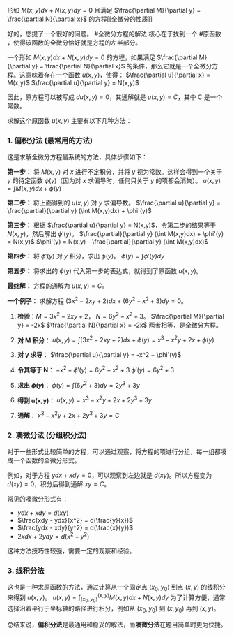 形如 $M(x,y)dx + N(x,y)dy = 0$ 且满足 $\frac{\partial M}{\partial y} = \frac{\partial N}{\partial x}$ 的方程[[全微分的性质]]

好的，您提了一个很好的问题。 #全微分方程的解法 核心在于找到一个 #原函数 ，使得该函数的全微分恰好就是方程的左半部分。

一个形如 $M(x,y)dx + N(x,y)dy = 0$ 的方程，如果满足 $\frac{\partial M}{\partial y} = \frac{\partial N}{\partial x}$ 的条件，那么它就是一个全微分方程。这意味着存在一个函数 $u(x,y)$，使得：
$\frac{\partial u}{\partial x} = M(x,y)$
$\frac{\partial u}{\partial y} = N(x,y)$

因此，原方程可以被写成 $du(x,y) = 0$，其通解就是 $u(x,y) = C$，其中 C 是一个常数。

求解这个原函数 $u(x,y)$ 主要有以下几种方法：

### **1. 偏积分法 (最常用的方法)**

这是求解全微分方程最系统的方法，具体步骤如下：

**第一步：** 将 $M(x,y)$ 对 $x$ 进行不定积分，并将 $y$ 视为常数。这样会得到一个关于 $y$ 的待定函数 $\phi(y)$（因为对 $x$ 求偏导时，任何只关于 $y$ 的项都会消失）。
$u(x,y) = \int M(x,y)dx + \phi(y)$

**第二步：** 将上面得到的 $u(x,y)$ 对 $y$ 求偏导数。
$\frac{\partial u}{\partial y} = \frac{\partial}{\partial y} (\int M(x,y)dx) + \phi'(y)$

**第三步：** 根据 $\frac{\partial u}{\partial y} = N(x,y)$，令第二步的结果等于 $N(x,y)$，然后解出 $\phi'(y)$。
$\frac{\partial}{\partial y} (\int M(x,y)dx) + \phi'(y) = N(x,y)$
$\phi'(y) = N(x,y) - \frac{\partial}{\partial y} (\int M(x,y)dx)$

**第四步：** 将 $\phi'(y)$ 对 $y$ 积分，求出 $\phi(y)$。
$\phi(y) = \int \phi'(y)dy$

**第五步：** 将求出的 $\phi(y)$ 代入第一步的表达式，就得到了原函数 $u(x,y)$。

**最终解：** 方程的通解为 $u(x,y) = C$。

**一个例子**：
求解方程 $(3x^2 - 2xy + 2)dx + (6y^2 - x^2 + 3)dy = 0$。

1.  **检验**：$M = 3x^2 - 2xy + 2$， $N = 6y^2 - x^2 + 3$。
    $\frac{\partial M}{\partial y} = -2x$
    $\frac{\partial N}{\partial x} = -2x$
    两者相等，是全微分方程。

2.  **对 M 积分**：
    $u(x,y) = \int (3x^2 - 2xy + 2)dx + \phi(y) = x^3 - x^2y + 2x + \phi(y)$

3.  **对 y 求导**：
    $\frac{\partial u}{\partial y} = -x^2 + \phi'(y)$

4.  **令其等于 N**：
    $-x^2 + \phi'(y) = 6y^2 - x^2 + 3$
    $\phi'(y) = 6y^2 + 3$

5.  **求出 $\phi(y)$**：
    $\phi(y) = \int (6y^2 + 3)dy = 2y^3 + 3y$

6.  **得到 u(x,y)**：
    $u(x,y) = x^3 - x^2y + 2x + 2y^3 + 3y$

7.  **通解**：
    $x^3 - x^2y + 2x + 2y^3 + 3y = C$

### **2. 凑微分法 (分组积分法)**

对于一些形式比较简单的方程，可以通过观察，将方程的项进行分组，每一组都凑成一个函数的全微分形式。

例如，对于方程 $ydx + xdy = 0$，可以观察到左边就是 $d(xy)$。所以方程变为 $d(xy) = 0$，积分后得到通解 $xy = C$。

常见的凑微分形式有：
*   $ydx + xdy = d(xy)$
*   $\frac{xdy - ydx}{x^2} = d(\frac{y}{x})$
*   $\frac{ydx - xdy}{y^2} = d(\frac{x}{y})$
*   $2xdx + 2ydy = d(x^2 + y^2)$

这种方法技巧性较强，需要一定的观察和经验。

### **3. 线积分法**

这也是一种求原函数的方法，通过计算从一个固定点 $(x_0, y_0)$ 到点 $(x,y)$ 的线积分来得到 $u(x,y)$。
$u(x,y) = \int_{(x_0, y_0)}^{(x,y)} M(x,y)dx + N(x,y)dy$
为了计算方便，通常选择沿着平行于坐标轴的路径进行积分，例如从 $(x_0, y_0)$ 到 $(x, y_0)$ 再到 $(x,y)$。

总结来说，**偏积分法**是最通用和稳妥的解法，而**凑微分法**在题目简单时更为快捷。